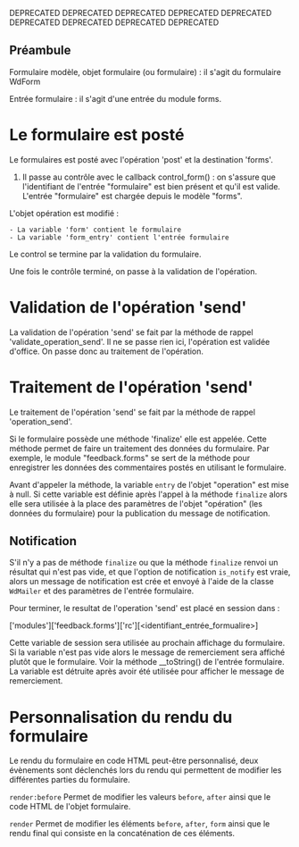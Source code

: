 









DEPRECATED DEPRECATED DEPRECATED DEPRECATED DEPRECATED DEPRECATED DEPRECATED DEPRECATED DEPRECATED



Préambule
---------

Formulaire modèle, objet formulaire (ou formulaire) : il s'agit du formulaire WdForm

Entrée formulaire : il s'agit d'une entrée du module forms.


Le formulaire est posté
=======================

Le formulaires est posté avec l'opération 'post' et la destination 'forms'.

1. Il passe au contrôle avec le callback control_form() : on s'assure que l'identifiant de l'entrée
"formulaire" est bien présent et qu'il est valide. L'entrée "formulaire" est chargée depuis le modèle
"forms".

L'objet opération est modifié :

	- La variable 'form' contient le formulaire
	- La variable 'form_entry' contient l'entrée formulaire
	
Le control se termine par la validation du formulaire.

Une fois le contrôle terminé, on passe à la validation de l'opération.



Validation de l'opération 'send'
================================

La validation de l'opération 'send' se fait par la méthode de rappel 'validate_operation_send'. Il
ne se passe rien ici, l'opération est validée d'office. On passe donc au traitement de
l'opération.


Traitement de l'opération 'send'
================================

Le traitement de l'opération 'send' se fait par la méthode de rappel 'operation_send'.

Si le formulaire possède une méthode 'finalize' elle est appelée. Cette méthode permet de faire un
traitement des données du formulaire. Par exemple, le module "feedback.forms" se sert de la méthode
pour enregistrer les données des commentaires postés en utilisant le formulaire.

Avant d'appeler la méthode, la variable `entry` de l'objet "operation" est mise à null. Si cette
variable est définie après l'appel à la méthode `finalize` alors elle sera utilisée à la place
des paramètres de l'objet "opération" (les données du formulaire) pour la publication du message de
notification.


Notification
------------

S'il n'y a pas de méthode `finalize` ou que la méthode `finalize` renvoi un résultat qui n'est pas
vide, et que l'option de notification `is_notify` est vraie, alors un message de notification est
crée et envoyé à l'aide de la classe `WdMailer` et des paramètres de l'entrée formulaire.


Pour terminer, le resultat de l'operation 'send' est placé en session dans :

['modules']['feedback.forms']['rc'][<identifiant_entrée_formualire>]

Cette variable de session sera utilisée au prochain affichage du formulaire. Si la variable n'est
pas vide alors le message de remerciement sera affiché plutôt que le formulaire. Voir la méthode
__toString() de l'entrée formulaire. La variable est détruite après avoir été utilisée pour
afficher le message de remerciement.


Personnalisation du rendu du formulaire
=======================================

Le rendu du formulaire en code HTML peut-être personnalisé, deux évènements sont déclenchés lors
du rendu qui permettent de modifier les différentes parties du formulaire.

`render:before` Permet de modifier les valeurs `before`, `after` ainsi que le code HTML de l'objet
formulaire.

`render` Permet de modifier les éléments `before`, `after`, `form` ainsi que le rendu final qui
consiste en la concaténation de ces éléments.
